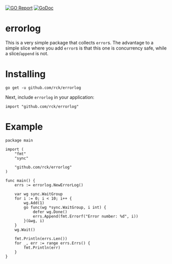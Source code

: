 [![GO Report](https://goreportcard.com/badge/github.com/rck/errorlog)](https://goreportcard.com/report/github.com/rck/errorlog)
[![GoDoc](https://godoc.org/github.com/rck/errorlog?status.svg)](https://godoc.org/github.com/rck/errorlog)

# errorlog
This is a very simple package that collects `error`s. The advantage to a
simple slice where you add `error`s is that this one is concurrency safe,
while a slice/`append` is not.

# Installing
```
go get -u github.com/rck/errorlog
```
Next, include `errorlog` in your application:

```golang
import "github.com/rck/errorlog"
```

# Example

```golang
package main

import (
	"fmt"
	"sync"

	"github.com/rck/errorlog"
)

func main() {
	errs := errorlog.NewErrorLog()

	var wg sync.WaitGroup
	for i := 0; i < 10; i++ {
		wg.Add(1)
		go func(wg *sync.WaitGroup, i int) {
			defer wg.Done()
			errs.Append(fmt.Errorf("Error number: %d", i))
		}(&wg, i)
	}
	wg.Wait()

	fmt.Println(errs.Len())
	for _, err := range errs.Errs() {
		fmt.Println(err)
	}
}
```
